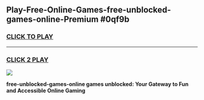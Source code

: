 
## Play-Free-Online-Games-free-unblocked-games-online-Premium #0qf9b
<h3>
<a href="https://premium.freeplayer.one?title=free-unblocked-games-online&ref=8M">CLICK TO PLAY</a></h3>
<hr>

<h3>
<a href="https://premium.freeplayer.one?title=free-unblocked-games-online&ref=8M">CLICK 2 PLAY</a>
  
</h3>

<a href="https://premium.freeplayer.one?title=free-unblocked-games-online&ref=8M"><img src="https://clearcache.store/games.png"></a>


**free-unblocked-games-online games unblocked: Your Gateway to Fun and Accessible Online Gaming**

